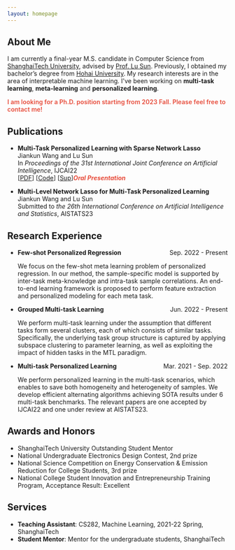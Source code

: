 ```yaml
---
layout: homepage
---
```


## About Me

I am currently a final-year M.S. candidate in Computer Science from [ShanghaiTech University](https://www.shanghaitech.edu.cn/eng/), advised by [Prof. Lu Sun](https://faculty.sist.shanghaitech.edu.cn/sunlu/index.html). Previously, I obtained my bachelor’s degree from [Hohai University](https://en.hhu.edu.cn/). My research interests are in the area of interpretable machine learning. I've been working on **multi-task learning**, **meta-learning** and **personalized learning**.

<strong style="color:#e74d3c; font-weight:600">I am looking for a Ph.D. position starting from 2023 Fall. Please feel free to contact me!</strong>


## Publications

- **Multi-Task Personalized Learning with Sparse Network Lasso**
  <br>
  Jiankun Wang and Lu Sun
  <br>
  In *Proceedings of the 31st International Joint Conference on Artificial Intelligence*, IJCAI22
  <br>
  [[PDF](https://www.ijcai.org/proceedings/2022/0488.pdf)] [[Code](https://github.com/JiankunWang912/MTPL)] [[Sup](https://github.com/JiankunWang912/MTPL/blob/main/sup/Supplementary%20Material.pdf)]<strong><i style="color:#e74d3c">Oral Presentation</i></strong>
  
- **Multi-Level Network Lasso for Multi-Task Personalized Learning**
  <br>
  Jiankun Wang and Lu Sun
  <br>
  Submitted to *the 26th International Conference on Artificial Intelligence and Statistics*, AISTATS23
  <br>

## Research Experience

- <p style="text-align:left;"><b>Few-shot Personalized Regression</b><span style="float:right;">Sep. 2022 - Present</span></p>
  We focus on the few-shot meta learning problem of personalized regression. In our method, the sample-specific model is supported by inter-task meta-knowledge and intra-task sample correlations. An end-to-end learning framework is proposed to perform feature extraction and personalized modeling for each meta task. 
  
- <p style="text-align:left;"><b>Grouped Multi-task Learning</b><span style="float:right;">Jun. 2022 - Present</span></p>
  We perform multi-task learning under the assumption that different tasks form several clusters, each of which consists of similar tasks. Specifically, the underlying task group structure is captured by applying subspace clustering to parameter learning, as well as exploiting the impact of hidden tasks in the MTL paradigm.
  
- <p style="text-align:left;"><b>Multi-task Personalized Learning</b><span style="float:right;">Mar. 2021 - Sep. 2022</span></p>
  We perform personalized learning in the multi-task scenarios, which enables to save both homogeneity and heterogeneity of samples. We develop efficient alternating algorithms achieving SOTA results under 6 multi-task benchmarks. The relevant papers are one accepted by IJCAI22 and one under review at AISTATS23.

## Awards and Honors

- ShanghaiTech University Outstanding Student Mentor
- National Undergraduate Electronics Design Contest, 2nd prize
- National Science Competition on Energy Conservation & Emission Reduction for College Students, 3rd prize
- National College Student Innovation and Entrepreneurship Training Program, Acceptance Result: Excellent 

## Services

- **Teaching Assistant**:  CS282, Machine Learning, 2021-22 Spring, ShanghaiTech
- **Student Mentor**:  Mentor for the undergraduate students, ShanghaiTech 
